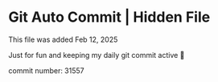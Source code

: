 # Git Auto Commit | Hidden File

This file was added Feb 12, 2025

Just for fun and keeping my daily git commit active 🤪

commit number: 31557
